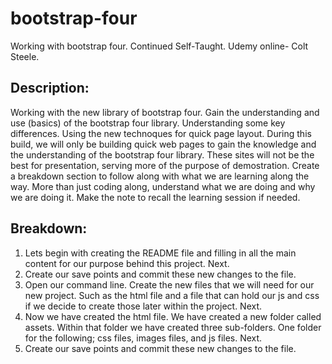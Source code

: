 # bootstrap-four
Working with bootstrap four. Continued Self-Taught. Udemy online- Colt Steele.

## Description:
Working with the new library of bootstrap four. Gain the understanding and use (basics) of the bootstrap four library.
Understanding some key differences. Using the new technoques for quick page layout. 
During this build, we will only be building quick web pages to gain the knowledge and the understanding of the bootstrap four library. These sites will not be the best for presentation, serving more of the purpose of demostration. Create a breakdown section to follow along with what we are learning along the way. More than just coding along, understand what we are doing and why we are doing it. Make the note to recall the learning session if needed.

## Breakdown: 

1. Lets begin with creating the README file and filling in all the main content for our purpose behind this project. Next.
2. Create our save points and commit these new changes to the file.
3. Open our command line. Create the new files that we will need for our new project. Such as the html file and a file that can hold our js and css if we decide to create those later within the project. Next.
4. Now we have created the html file. We have created a new folder called assets. Within that folder we have created three sub-folders. One folder for the following; css files, images files, and js files. Next.
5. Create our save points and commit these new changes to the file.

